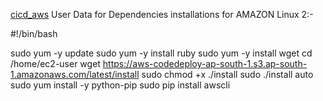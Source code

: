 [cicd_aws](./cicd_aws.md)
User Data for Dependencies installations for AMAZON Linux 2:-

#!/bin/bash

sudo yum -y update sudo yum -y install ruby sudo yum -y install wget cd /home/ec2-user wget https://aws-codedeploy-ap-south-1.s3.ap-south-1.amazonaws.com/latest/install sudo chmod +x ./install sudo ./install auto sudo yum install -y python-pip sudo pip install awscli
